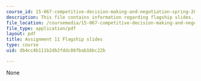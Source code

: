 ```yaml
---
course_id: 15-067-competitive-decision-making-and-negotiation-spring-2011
description: This file contains information regarding flagship slides.
file_location: /coursemedia/15-067-competitive-decision-making-and-negotiation-spring-2011/db4cc4b111b2db2fddc86fbab16bc22b_MIT15_067S11_assgn11slides.pdf
file_type: application/pdf
layout: pdf
title: Assignment 11 Flagship slides
type: course
uid: db4cc4b111b2db2fddc86fbab16bc22b

---
```

None